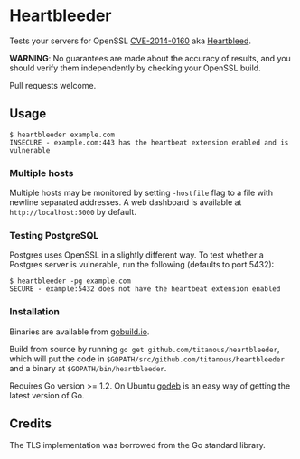 # Heartbleeder

Tests your servers for OpenSSL
[CVE-2014-0160](https://www.openssl.org/news/secadv_20140407.txt) aka
[Heartbleed](http://heartbleed.com/).

**WARNING**: No guarantees are made about the accuracy of results, and you
should verify them independently by checking your OpenSSL build.

Pull requests welcome.

## Usage

```text
$ heartbleeder example.com
INSECURE - example.com:443 has the heartbeat extension enabled and is vulnerable
```

### Multiple hosts

Multiple hosts may be monitored by setting `-hostfile` flag to a file with
newline separated addresses. A web dashboard is available at
`http://localhost:5000` by default.

### Testing PostgreSQL

Postgres uses OpenSSL in a slightly different way. To test whether a Postgres
server is vulnerable, run the following (defaults to port 5432):

```text
$ heartbleeder -pg example.com
SECURE - example:5432 does not have the heartbeat extension enabled
```

### Installation

Binaries are available from
[gobuild.io](https://gobuild.io/download/github.com/titanous/heartbleeder).

Build from source by running `go get github.com/titanous/heartbleeder`, which
will put the code in `$GOPATH/src/github.com/titanous/heartbleeder` and a binary
at `$GOPATH/bin/heartbleeder`.

Requires Go version >= 1.2. On Ubuntu
[godeb](http://blog.labix.org/2013/06/15/in-flight-deb-packages-of-go) is an
easy way of getting the latest version of Go.

## Credits

The TLS implementation was borrowed from the Go standard library.
